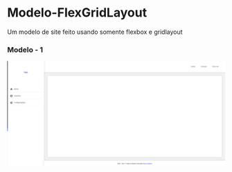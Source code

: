 # Modelo-FlexGridLayout

Um modelo de site feito usando somente flexbox e gridlayout


### Modelo - 1

![modelo 1](dist/assets/image/modelos/1.png)